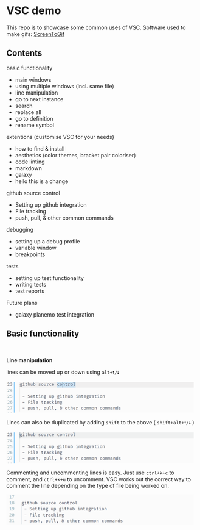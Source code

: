 # VSC demo

This repo is to showcase some common uses of VSC. 
Software used to make gifs: [ScreenToGif](https://www.screentogif.com/)


## Contents

basic functionality
 - main windows
 - using multiple windows (incl. same file) 
 - line manipulation
 - go to next instance
 - search               
 - replace all 
 - go to definition
 - rename symbol


extentions (customise VSC for your needs)
 - how to find & install
 - aesthetics   (color themes, bracket pair coloriser)
 - code linting
 - markdown
 - galaxy
 - hello this is a change


github source control
 - Setting up github integration
 - File tracking
 - push, pull, & other common commands


debugging 
 - setting up a debug profile
 - variable window
 - breakpoints 


tests
 - setting up test functionality
 - writing tests
 - test reports


Future plans
 - galaxy planemo test integration




## Basic functionality

<br>

**Line manipulation**

lines can be moved up or down using `alt+🠕/🠗`

<img src="media/moveline.gif" height="80px"/>


Lines can also be duplicated by adding `shift` to the above ( `shift+alt+🠕/🠗` ) 

<img src="media/dupline.gif" height="80px"/>


Commenting and uncommenting lines is easy. Just use `ctrl+k+c` to comment, and `ctrl+k+u` to uncomment. VSC works out the correct way to comment the line depending on the type of file being worked on. 

<img src="media/comment_uncomment.gif" height="80px"/>







